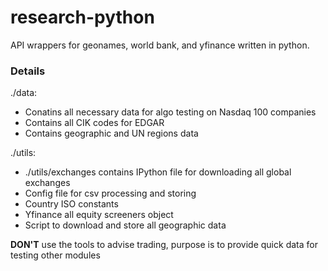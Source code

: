 # research-python
API wrappers for geonames, world bank, and yfinance written in python.


### Details

./data:
 * Conatins all necessary data for algo testing on Nasdaq 100 companies
 * Contains all CIK codes for EDGAR
 * Contains geographic and UN regions data
 
 ./utils:
 * ./utils/exchanges contains IPython file for downloading all global exchanges
 * Config file for csv processing and storing 
 * Country ISO constants
 * Yfinance all equity screeners object
 * Script to download and store all geographic data 

**DON'T** use the tools to advise trading, purpose is to provide quick data for testing other modules
